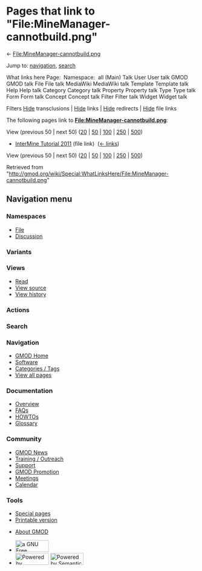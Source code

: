 <div id="mw-page-base" class="noprint">

</div>

<div id="mw-head-base" class="noprint">

</div>

<div id="content" class="mw-body" role="main">

<span id="top"></span>

<div id="mw-js-message" style="display:none;">

</div>



# <span dir="auto">Pages that link to "File:MineManager-cannotbuild.png"</span>

<div id="bodyContent">

<div id="contentSub">

←
[File:MineManager-cannotbuild.png](/wiki/File:MineManager-cannotbuild.png "File:MineManager-cannotbuild.png")

</div>

<div id="jump-to-nav" class="mw-jump">

Jump to: [navigation](#mw-navigation), [search](#p-search)

</div>

<div id="mw-content-text">

What links here Page:  Namespace:  all (Main) Talk User User talk GMOD
GMOD talk File File talk MediaWiki MediaWiki talk Template Template talk
Help Help talk Category Category talk Property Property talk Type Type
talk Form Form talk Concept Concept talk Filter Filter talk Widget
Widget talk

Filters
[Hide](/mediawiki/index.php?title=Special:WhatLinksHere/File:MineManager-cannotbuild.png&hidetrans=1 "Special:WhatLinksHere/File:MineManager-cannotbuild.png")
transclusions \|
[Hide](/mediawiki/index.php?title=Special:WhatLinksHere/File:MineManager-cannotbuild.png&hidelinks=1 "Special:WhatLinksHere/File:MineManager-cannotbuild.png")
links \|
[Hide](/mediawiki/index.php?title=Special:WhatLinksHere/File:MineManager-cannotbuild.png&hideredirs=1 "Special:WhatLinksHere/File:MineManager-cannotbuild.png")
redirects \|
[Hide](/mediawiki/index.php?title=Special:WhatLinksHere/File:MineManager-cannotbuild.png&hideimages=1 "Special:WhatLinksHere/File:MineManager-cannotbuild.png")
file links

The following pages link to
**[File:MineManager-cannotbuild.png](/wiki/File:MineManager-cannotbuild.png "File:MineManager-cannotbuild.png")**:

View (previous 50 \| next 50)
([20](/mediawiki/index.php?title=Special:WhatLinksHere/File:MineManager-cannotbuild.png&limit=20 "Special:WhatLinksHere/File:MineManager-cannotbuild.png")
\|
[50](/mediawiki/index.php?title=Special:WhatLinksHere/File:MineManager-cannotbuild.png&limit=50 "Special:WhatLinksHere/File:MineManager-cannotbuild.png")
\|
[100](/mediawiki/index.php?title=Special:WhatLinksHere/File:MineManager-cannotbuild.png&limit=100 "Special:WhatLinksHere/File:MineManager-cannotbuild.png")
\|
[250](/mediawiki/index.php?title=Special:WhatLinksHere/File:MineManager-cannotbuild.png&limit=250 "Special:WhatLinksHere/File:MineManager-cannotbuild.png")
\|
[500](/mediawiki/index.php?title=Special:WhatLinksHere/File:MineManager-cannotbuild.png&limit=500 "Special:WhatLinksHere/File:MineManager-cannotbuild.png"))

- [InterMine Tutorial
  2011](/wiki/InterMine_Tutorial_2011 "InterMine Tutorial 2011") (file
  link) ‎ <span class="mw-whatlinkshere-tools">([←
  links](/mediawiki/index.php?title=Special:WhatLinksHere&target=InterMine+Tutorial+2011 "Special:WhatLinksHere"))</span>

View (previous 50 \| next 50)
([20](/mediawiki/index.php?title=Special:WhatLinksHere/File:MineManager-cannotbuild.png&limit=20 "Special:WhatLinksHere/File:MineManager-cannotbuild.png")
\|
[50](/mediawiki/index.php?title=Special:WhatLinksHere/File:MineManager-cannotbuild.png&limit=50 "Special:WhatLinksHere/File:MineManager-cannotbuild.png")
\|
[100](/mediawiki/index.php?title=Special:WhatLinksHere/File:MineManager-cannotbuild.png&limit=100 "Special:WhatLinksHere/File:MineManager-cannotbuild.png")
\|
[250](/mediawiki/index.php?title=Special:WhatLinksHere/File:MineManager-cannotbuild.png&limit=250 "Special:WhatLinksHere/File:MineManager-cannotbuild.png")
\|
[500](/mediawiki/index.php?title=Special:WhatLinksHere/File:MineManager-cannotbuild.png&limit=500 "Special:WhatLinksHere/File:MineManager-cannotbuild.png"))

</div>

<div class="printfooter">

Retrieved from
"<http://gmod.org/wiki/Special:WhatLinksHere/File:MineManager-cannotbuild.png>"

</div>

<div id="catlinks" class="catlinks catlinks-allhidden">

</div>

<div class="visualClear">

</div>

</div>

</div>

<div id="mw-navigation">

## Navigation menu

<div id="mw-head">



<div id="left-navigation">

<div id="p-namespaces" class="vectorTabs" role="navigation"
aria-labelledby="p-namespaces-label">

### Namespaces

- <span id="ca-nstab-image"><a href="/wiki/File:MineManager-cannotbuild.png" accesskey="c"
  title="View the file page [c]">File</a></span>
- <span id="ca-talk"><a
  href="/mediawiki/index.php?title=File_talk:MineManager-cannotbuild.png&amp;action=edit&amp;redlink=1"
  accesskey="t"
  title="Discussion about the content page [t]">Discussion</a></span>

</div>

<div id="p-variants" class="vectorMenu emptyPortlet" role="navigation"
aria-labelledby="p-variants-label">

### 

### Variants[](#)

<div class="menu">

</div>

</div>

</div>

<div id="right-navigation">

<div id="p-views" class="vectorTabs" role="navigation"
aria-labelledby="p-views-label">

### Views

- <span id="ca-view">[Read](/wiki/File:MineManager-cannotbuild.png)</span>
- <span id="ca-viewsource"><a
  href="/mediawiki/index.php?title=File:MineManager-cannotbuild.png&amp;action=edit"
  accesskey="e" title="This page is protected.
  You can view its source [e]">View source</a></span>
- <span id="ca-history"><a
  href="/mediawiki/index.php?title=File:MineManager-cannotbuild.png&amp;action=history"
  accesskey="h" title="Past revisions of this page [h]">View history</a></span>

</div>

<div id="p-cactions" class="vectorMenu emptyPortlet" role="navigation"
aria-labelledby="p-cactions-label">

### Actions[](#)

<div class="menu">

</div>

</div>

<div id="p-search" role="search">

### Search

<div id="simpleSearch">

</div>

</div>

</div>

</div>

<div id="mw-panel">

<div id="p-logo" role="banner">

<a href="/wiki/Main_Page"
style="background-image: url(http://gmod.org/images/GMOD-cogs.png);"
title="Visit the main page"></a>

</div>

<div id="p-Navigation" class="portal" role="navigation"
aria-labelledby="p-Navigation-label">

### Navigation

<div class="body">

- <span id="n-GMOD-Home">[GMOD Home](/wiki/Main_Page)</span>
- <span id="n-Software">[Software](/wiki/GMOD_Components)</span>
- <span id="n-Categories-.2F-Tags">[Categories /
  Tags](/wiki/Categories)</span>
- <span id="n-View-all-pages">[View all
  pages](/wiki/Special:AllPages)</span>

</div>

</div>

<div id="p-Documentation" class="portal" role="navigation"
aria-labelledby="p-Documentation-label">

### Documentation

<div class="body">

- <span id="n-Overview">[Overview](/wiki/Overview)</span>
- <span id="n-FAQs">[FAQs](/wiki/Category:FAQ)</span>
- <span id="n-HOWTOs">[HOWTOs](/wiki/Category:HOWTO)</span>
- <span id="n-Glossary">[Glossary](/wiki/Glossary)</span>

</div>

</div>

<div id="p-Community" class="portal" role="navigation"
aria-labelledby="p-Community-label">

### Community

<div class="body">

- <span id="n-GMOD-News">[GMOD News](/wiki/GMOD_News)</span>
- <span id="n-Training-.2F-Outreach">[Training /
  Outreach](/wiki/Training_and_Outreach)</span>
- <span id="n-Support">[Support](/wiki/Support)</span>
- <span id="n-GMOD-Promotion">[GMOD
  Promotion](/wiki/GMOD_Promotion)</span>
- <span id="n-Meetings">[Meetings](/wiki/Meetings)</span>
- <span id="n-Calendar">[Calendar](/wiki/Calendar)</span>

</div>

</div>

<div id="p-tb" class="portal" role="navigation"
aria-labelledby="p-tb-label">

### Tools

<div class="body">

- <span id="t-specialpages"><a href="/wiki/Special:SpecialPages" accesskey="q"
  title="A list of all special pages [q]">Special pages</a></span>
- <span id="t-print"><a
  href="/mediawiki/index.php?title=Special:WhatLinksHere/File:MineManager-cannotbuild.png&amp;printable=yes"
  rel="alternate" accesskey="p"
  title="Printable version of this page [p]">Printable version</a></span>

</div>

</div>

</div>

</div>

<div id="footer" role="contentinfo">

- <span id="footer-places-about">[About
  GMOD](/wiki/GMOD:About "GMOD:About")</span>

<!-- -->

- <span id="footer-copyrightico">[<img src="http://www.gnu.org/graphics/gfdl-logo-small.png" width="88"
  height="31" alt="a GNU Free Documentation License" />](http://www.gnu.org/licenses/fdl-1.3.html)</span>
- <span id="footer-poweredbyico">[<img src="/mediawiki/skins/common/images/poweredby_mediawiki_88x31.png"
  width="88" height="31" alt="Powered by MediaWiki" />](//www.mediawiki.org/)
  [<img
  src="/mediawiki/extensions/SemanticMediaWiki/includes/../resources/images/smw_button.png"
  width="88" height="31" alt="Powered by Semantic MediaWiki" />](https://www.semantic-mediawiki.org/wiki/Semantic_MediaWiki)</span>

<div style="clear:both">

</div>

</div>
